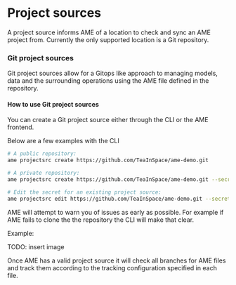 # Project sources

A project source informs AME of a location to check and sync an AME project from. Currently the only supported location is a Git repository.

### Git project sources

Git project sources allow for a Gitops like approach to managing models, data and the surrounding operations using the AME file defined in the repository.

#### How to use Git project sources

You can create a Git project source either through the CLI or the AME frontend.

Below are a few examples with the CLI

```bash
# A public repository:
ame projectsrc create https://github.com/TeaInSpace/ame-demo.git

# A private repository:
ame projectsrc create https://github.com/TeaInSpace/ame-demo.git --secret MY_SECRET_ID

# Edit the secret for an existing project source:
ame projectsrc edit https://github.com/TeaInSpace/ame-demo.git --secret MY_SECRET_ID
```

AME will attempt to warn you of issues as early as possible. For example if AME fails to clone the the repository the CLI will make that clear.

Example:

TODO: insert image

Once AME has a valid project source it will check all branches for AME files and track them according to the tracking configuration specified in each file.
